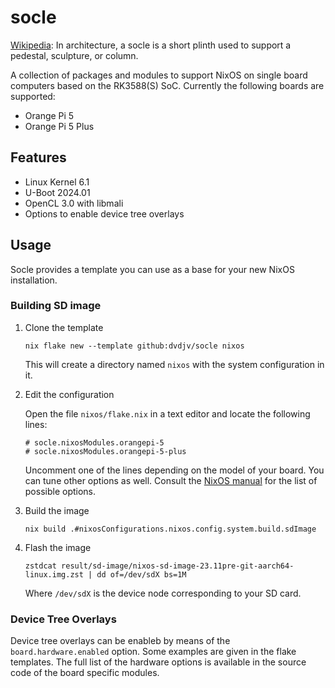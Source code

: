 # socle
[Wikipedia](https://en.wikipedia.org/wiki/Socle_(architecture)): In architecture, a socle is a short plinth used to support a pedestal, sculpture, or column.

A collection of packages and modules to support NixOS on single board computers based on the RK3588(S) SoC. Currently the following boards are supported:
* Orange Pi 5
* Orange Pi 5 Plus

## Features
* Linux Kernel 6.1
* U-Boot 2024.01
* OpenCL 3.0 with libmali
* Options to enable device tree overlays

## Usage
Socle provides a template you can use as a base for your new NixOS installation.

### Building SD image
1. Clone the template
   ```
   nix flake new --template github:dvdjv/socle nixos
   ```
   This will create a directory named `nixos` with the system configuration in it.
2. Edit the configuration

   Open the file `nixos/flake.nix` in a text editor and locate the following lines:
   ```
   # socle.nixosModules.orangepi-5
   # socle.nixosModules.orangepi-5-plus
   ```
   Uncomment one of the lines depending on the model of your board. You can tune other options as well. Consult the [NixOS manual](https://nixos.org/manual/nixos/stable/options) for the list of possible options.
4. Build the image
   ```
   nix build .#nixosConfigurations.nixos.config.system.build.sdImage
   ```
5. Flash the image
   ```
   zstdcat result/sd-image/nixos-sd-image-23.11pre-git-aarch64-linux.img.zst | dd of=/dev/sdX bs=1M
   ```
   Where `/dev/sdX` is the device node corresponding to your SD card.

### Device Tree Overlays
Device tree overlays can be enableb by means of the `board.hardware.enabled` option. Some examples are given in the flake templates. The full list of the hardware options is available in the source code of the board specific modules.
